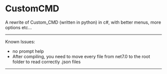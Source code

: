 # CustomCMD
A rewrite of Custom_CMD (written in python) in c#, with better menus, more options etc...

----
Known Issues:
  - no prompt help
  - After compiling, you need to move every file from net7.0 to the root folder to read correctly .json files
----
